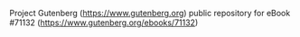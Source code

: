 Project Gutenberg (https://www.gutenberg.org) public repository for
eBook #71132 (https://www.gutenberg.org/ebooks/71132)
